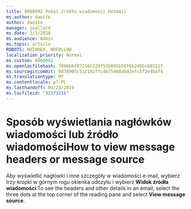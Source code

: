 ```yaml
---
title: 8000092 Pokaż źródło wiadomości Hotmail
ms.author: daeite
author: daeite
manager: joallard
ms.date: 3/1/2018
ms.audience: Admin
ms.topic: article
ROBOTS: NOINDEX, NOFOLLOW
localization_priority: Normal
ms.custom: 8000092
ms.openlocfilehash: 7096bbf872165329f53b095b50f6b2405c68521f
ms.sourcegitcommit: 9d78905c512192ffc4675468abd2efc5f2e4baf4
ms.translationtype: MT
ms.contentlocale: pl-PL
ms.lasthandoff: 04/23/2019
ms.locfileid: "32373218"
---
```

# <a name="how-to-view-message-headers-or-message-source"></a><span data-ttu-id="be8c9-102">Sposób wyświetlania nagłówków wiadomości lub źródło wiadomości</span><span class="sxs-lookup"><span data-stu-id="be8c9-102">How to view message headers or message source</span></span>

<span data-ttu-id="be8c9-103">Aby wyświetlić nagłówki i inne szczegóły w wiadomości e-mail, wybierz trzy kropki w górnym rogu okienka odczytu i wybierz **Widok źródła wiadomości**.</span><span class="sxs-lookup"><span data-stu-id="be8c9-103">To see the headers and other details in an email, select the three dots at the top corner of the reading pane and select **View message source**.</span></span>